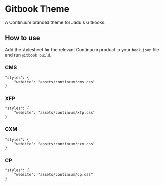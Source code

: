 # Gitbook Theme

A Continuum branded theme for Jadu's GitBooks.

## How to use

Add the stylesheet for the relevant Continuum product to your `book.json` file and run `gitbook build`.

### CMS

```
"styles": {
    "website": "assets/continuum/cms.css"
}
```

### XFP

```
"styles": {
    "website": "assets/continuum/xfp.css"
}
```

### CXM

```
"styles": {
    "website": "assets/continuum/cxm.css"
}
```

### CP

```
"styles": {
    "website": "assets/continuum/cp.css"
}
```


